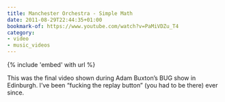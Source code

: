 ```yaml
---
title: Manchester Orchestra - Simple Math
date: 2011-08-29T22:44:35+01:00
bookmark-of: https://www.youtube.com/watch?v=PaMiVDZu_T4
category:
- video
- music_videos
---
```

{% include 'embed' with url %}

This was the final video shown during Adam Buxton’s BUG show in Edinburgh. I’ve been “fucking the replay button” (you had to be there) ever since.
